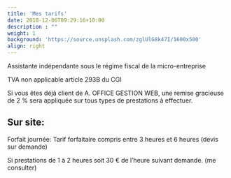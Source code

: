 ```yaml
---
title: 'Mes tarifs'
date: 2018-12-06T09:29:16+10:00
description : ""
weight: 1
background: 'https://source.unsplash.com/zglUlG8k47I/1600x500'
align: right
---
```


Assistante indépendante sous le régime fiscal de la micro-entreprise

TVA non applicable article 293B du CGI

Si vous êtes déjà client de A. OFFICE GESTION WEB, une remise gracieuse de 2 % sera appliquée sur tous types de prestations à effectuer.

## Sur site:

Forfait journée: Tarif forfaitaire compris entre 3 heures et 6 heures (devis sur demande)

Si prestations de 1 à 2 heures soit 30 € de l’heure suivant demande.
(me consulter)
